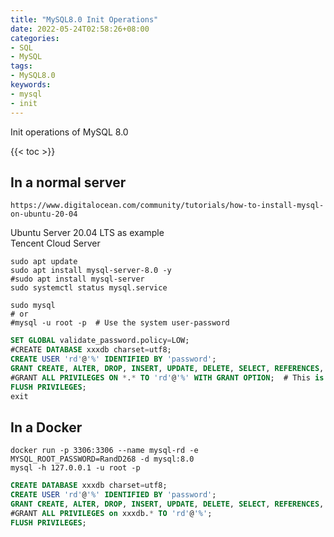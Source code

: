 ```yaml
---
title: "MySQL8.0 Init Operations"
date: 2022-05-24T02:58:26+08:00
categories:
- SQL
- MySQL
tags:
- MySQL8.0
keywords:
- mysql
- init
---
```


Init operations of MySQL 8.0
<!--more-->

{{< toc >}}

## In a normal server

`https://www.digitalocean.com/community/tutorials/how-to-install-mysql-on-ubuntu-20-04`

Ubuntu Server 20.04 LTS as example  
Tencent Cloud Server

```shell
sudo apt update
sudo apt install mysql-server-8.0 -y
#sudo apt install mysql-server
sudo systemctl status mysql.service

sudo mysql
# or
#mysql -u root -p  # Use the system user-password
```
```sql
SET GLOBAL validate_password.policy=LOW;
#CREATE DATABASE xxxdb charset=utf8;
CREATE USER 'rd'@'%' IDENTIFIED BY 'password';
GRANT CREATE, ALTER, DROP, INSERT, UPDATE, DELETE, SELECT, REFERENCES, RELOAD on *.* TO 'rd'@'%' WITH GRANT OPTION;
#GRANT ALL PRIVILEGES ON *.* TO 'rd'@'%' WITH GRANT OPTION;  # This is deprecated!
FLUSH PRIVILEGES;
exit
```




## In a Docker

```shell
docker run -p 3306:3306 --name mysql-rd -e MYSQL_ROOT_PASSWORD=RandD268 -d mysql:8.0
mysql -h 127.0.0.1 -u root -p
```

```sql
CREATE DATABASE xxxdb charset=utf8;
CREATE USER 'rd'@'%' IDENTIFIED BY 'password';
GRANT CREATE, ALTER, DROP, INSERT, UPDATE, DELETE, SELECT, REFERENCES, RELOAD on *.* TO 'rd'@'%' WITH GRANT OPTION;
#GRANT ALL PRIVILEGES on xxxdb.* TO 'rd'@'%';
FLUSH PRIVILEGES;
```

